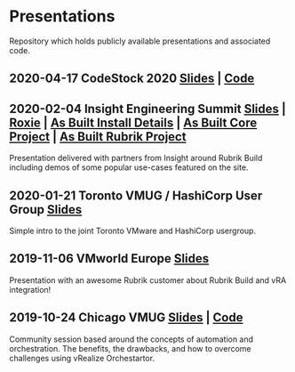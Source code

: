 # Presentations
Repository which holds publicly available presentations and associated code.

## 2020-04-17 CodeStock 2020 [Slides]() | [Code]()

## 2020-02-04 Insight Engineering Summit [Slides](https://github.com/mwpreston/Presentations/blob/master/2020-02-04-InsightSummitDenver/Insight-Roxie.pptx) | [Roxie](https://github.com/rubrikinc/use-case-roxie) | [As Built Install Details](https://github.com/mwpreston/Presentations/blob/master/2020-02-04-InsightSummitDenver/AsBuiltBetaInstall.md) | [As Built Core Project](https://www.asbuiltreport.com/) | [As Built Rubrik Project](https://github.com/mwpreston/AsBuiltReport.Rubrik.CDM)
Presentation delivered with partners from Insight around Rubrik Build including demos of some popular use-cases featured on the site.

## 2020-01-21 Toronto VMUG / HashiCorp User Group [Slides](https://github.com/mwpreston/Presentations/blob/master/2020-01-21-VMUG-HUG/VMUG-HUG.pptx) 
Simple intro to the joint Toronto VMware and HashiCorp usergroup.

## 2019-11-06 VMworld Europe [Slides](https://github.com/mwpreston/Presentations/blob/master/2019-11-06-VMworldEU/HBI3519BES%20-%20Transforming%20Your%20Enterprise%20Architecture%20with%20Rubrik%20and%20VMware.pptx) 
Presentation with an awesome Rubrik customer about Rubrik Build and vRA integration!

## 2019-10-24 Chicago VMUG [Slides](https://github.com/mwpreston/Presentations/blob/master/2019-10-24-ChicagoVMUG/AutomationVsOrchestration-ChicagoVMUG.pptx) | [Code](2019-10-24-ChicagoVMUG/src)
Community session based around the concepts of automation and orchestration. The benefits, the drawbacks, and how to overcome challenges using vRealize Orchestartor.
